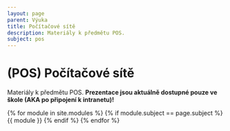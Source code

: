 ```yaml
---
layout: page
parent: Výuka
title: Počítačové sítě
description: Materiály k předmětu POS.
subject: pos
---
```


# (POS) Počítačové sítě

Materiály k předmětu POS. **Prezentace jsou aktuálně dostupné pouze ve škole (AKA po připojení k intranetu)!**

{% for module in site.modules %}
{% if module.subject == page.subject %}
{{ module }}
{% endif %}
{% endfor %}
